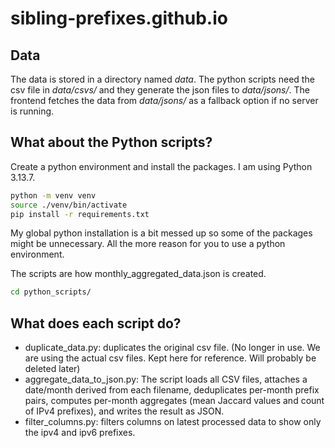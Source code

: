 # sibling-prefixes.github.io

## Data
The data is stored in a directory named *data*. The python scripts need the csv file in *data/csvs/* and they generate the json files to *data/jsons/*. The frontend fetches the data from *data/jsons/* as a fallback option if no server is running.

## What about the Python scripts?
Create a python environment and install the packages. I am using Python 3.13.7.
```bash
python -m venv venv
source ./venv/bin/activate
pip install -r requirements.txt
```
My global python installation is a bit messed up so some of the packages might be unnecessary. All the more reason for you to use a python environment.

The scripts are how monthly_aggregated_data.json is created.
```bash
cd python_scripts/
```

## What does each script do?
- duplicate_data.py: duplicates the original csv file. (No longer in use. We are using the actual csv files. Kept here for reference. Will probably be deleted later)
- aggregate_data_to_json.py: The script loads all CSV files, attaches a date/month derived from each filename, deduplicates per-month prefix pairs, computes per-month aggregates (mean Jaccard values and count of IPv4 prefixes), and writes the result as JSON.
- filter_columns.py: filters columns on latest processed data to show only the ipv4 and ipv6 prefixes.
